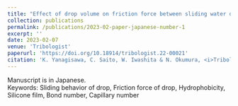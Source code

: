 ```yaml
---
title: "Effect of drop volume on friction force between sliding water drop and tilting surface (in Japanese)"
collection: publications
permalink: /publications/2023-02-paper-japanese-number-1
excerpt: ''
date: 2023-02-07
venue: 'Tribologist'
paperurl: 'https://doi.org/10.18914/tribologist.22-00021'
citation: 'K. Yanagisawa, C. Saito, W. Iwashita & N. Okumura, <i>Tribologist</i> (2023).'
---
```

Manuscript is in Japanese. <br>
Keywords: Sliding behavior of drop, Friction force of drop, Hydrophobicity, Silicone film, Bond number, Capillary number
